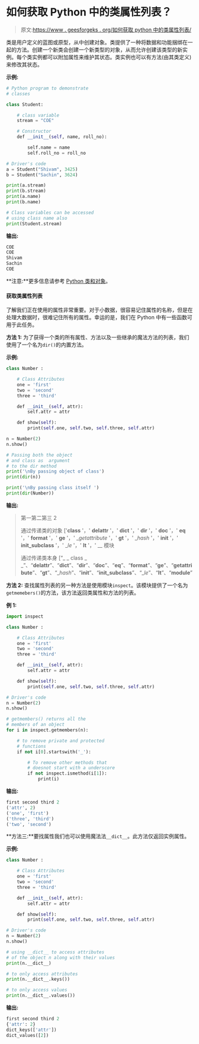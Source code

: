 # 如何获取 Python 中的类属性列表？

> 原文:[https://www . geesforgeks . org/如何获取 python 中的类属性列表/](https://www.geeksforgeeks.org/how-to-get-a-list-of-class-attributes-in-python/)

类是用户定义的蓝图或原型，从中创建对象。类提供了一种将数据和功能捆绑在一起的方法。创建一个新类会创建一个新类型的对象，从而允许创建该类型的新实例。每个类实例都可以附加属性来维护其状态。类实例也可以有方法(由其类定义)来修改其状态。

**示例:**

```py
# Python program to demonstrate
# classes

class Student:

    # class variable
    stream = "COE"

    # Constructor
    def __init__(self, name, roll_no):

        self.name = name
        self.roll_no = roll_no

# Driver's code
a = Student("Shivam", 3425)
b = Student("Sachin", 3624)

print(a.stream)
print(b.stream)
print(a.name)
print(b.name)

# Class variables can be accessed
# using class name also 
print(Student.stream) 
```

**输出:**

```py
COE
COE
Shivam
Sachin
COE

```

**注意:**更多信息请参考 [Python 类和对象](https://www.geeksforgeeks.org/python-classes-and-objects/)。

#### 获取类属性列表

了解我们正在使用的属性非常重要。对于小数据，很容易记住属性的名称，但是在处理大数据时，很难记住所有的属性。幸运的是，我们在 Python 中有一些函数可用于此任务。

**方法 1:** 为了获得一个类的所有属性、方法以及一些继承的魔法方法的列表，我们使用了一个名为`dir()`的内置方法。

**示例:**

```py
class Number :

    # Class Attributes
    one = 'first'
    two = 'second'
    three = 'third'

    def __init__(self, attr):
        self.attr = attr

    def show(self): 
        print(self.one, self.two, self.three, self.attr)

n = Number(2)
n.show()

# Passing both the object 
# and class as  argument
# to the dir method
print('\nBy passing object of class')
print(dir(n))

print('\nBy passing class itself ')
print(dir(Number))
```

**输出:**

> 第一第二第三 2
> 
> 通过传递类的对象
> ['__class__ '，' __delattr__ '，' __dict__ '，' __dir__ '，' __doc__ '，' __eq__ '，' __format__ '，' __ge__ '，' __getattribute_ '，' __gt__ '，' __hash_ '，' __init__ '，' __init_subclass__ '，' __le_ '，' __lt__ '，' __ 模块
> 
> 通过传递类本身
> [“_ _ class _ _”、“__delattr__”、“__dict__”、“__dir__”、“__doc__”、“__eq__”、“__format__”、“__ge__”、“__getattribute__”、“__gt__”、“__hash_”、“__init__”、“__init_subclass__”、“__le_”、“__lt__”、“__module__”

**方法 2:** 查找属性列表的另一种方法是使用模块`inspect`。该模块提供了一个名为`getmemebers()`的方法，该方法返回类属性和方法的列表。

**例 1:**

```py
import inspect

class Number :

    # Class Attributes
    one = 'first'
    two = 'second'
    three = 'third'

    def __init__(self, attr):
        self.attr = attr

    def show(self): 
        print(self.one, self.two, self.three, self.attr)

# Driver's code
n = Number(2)
n.show()

# getmembers() returns all the 
# members of an object 
for i in inspect.getmembers(n):

    # to remove private and protected
    # functions
    if not i[0].startswith('_'):

        # To remove other methods that
        # doesnot start with a underscore
        if not inspect.ismethod(i[1]): 
            print(i)
```

**输出:**

```py
first second third 2
('attr', 2)
('one', 'first')
('three', 'third')
('two', 'second')

```

**方法三:**要找属性我们也可以使用魔法法`__dict__`。此方法仅返回实例属性。

**示例:**

```py
class Number :

    # Class Attributes
    one = 'first'
    two = 'second'
    three = 'third'

    def __init__(self, attr):
        self.attr = attr

    def show(self): 
        print(self.one, self.two, self.three, self.attr)

# Driver's code
n = Number(2)
n.show()

# using __dict__ to access attributes
# of the object n along with their values
print(n.__dict__)

# to only access attributes
print(n.__dict__.keys())

# to only access values
print(n.__dict__.values())
```

**输出:**

```py
first second third 2
{'attr': 2}
dict_keys(['attr'])
dict_values([2])

```